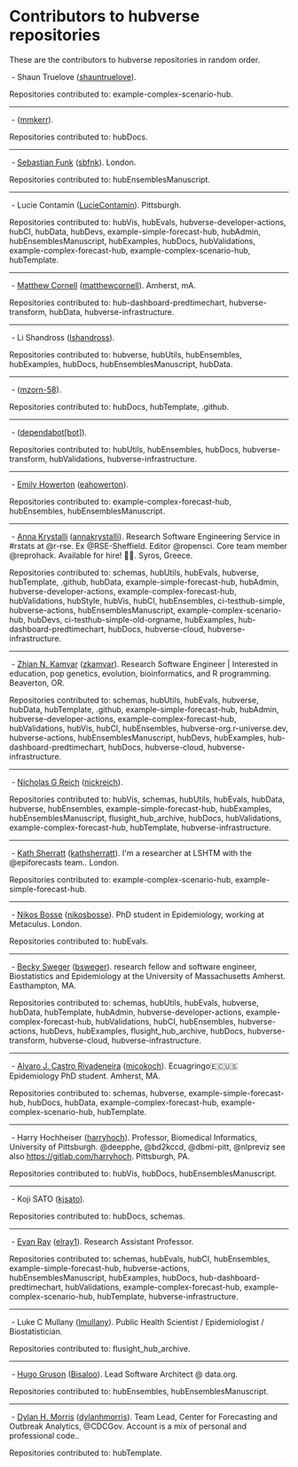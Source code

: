 # Contributors to hubverse repositories

These are the contributors to hubverse repositories in random order.

<img src="https://avatars.githubusercontent.com/u/8239512?v=4" alt="" class="avatar"> - Shaun Truelove ([shauntruelove](https://github.com/shauntruelove)).

Repositories contributed to: example-complex-scenario-hub.

---

<img src="https://avatars.githubusercontent.com/u/144363181?v=4" alt="" class="avatar"> -  ([mmkerr](https://github.com/mmkerr)).

Repositories contributed to: hubDocs.

---

<img src="https://avatars.githubusercontent.com/u/1156307?v=4" alt="" class="avatar"> - [Sebastian Funk](https://epiforecasts.io) ([sbfnk](https://github.com/sbfnk)). London.

Repositories contributed to: hubEnsemblesManuscript.

---

<img src="https://avatars.githubusercontent.com/u/24431085?v=4" alt="" class="avatar"> - Lucie Contamin ([LucieContamin](https://github.com/LucieContamin)). Pittsburgh.

Repositories contributed to: hubVis, hubEvals, hubverse-developer-actions, hubCI, hubData, hubDevs, example-simple-forecast-hub, hubAdmin, hubEnsemblesManuscript, hubExamples, hubDocs, hubValidations, example-complex-forecast-hub, example-complex-scenario-hub, hubTemplate.

---

<img src="https://avatars.githubusercontent.com/u/1034007?v=4" alt="" class="avatar"> - [Matthew Cornell](http://www.matthewcornell.org/) ([matthewcornell](https://github.com/matthewcornell)). Amherst, mA.

Repositories contributed to: hub-dashboard-predtimechart, hubverse-transform, hubData, hubverse-infrastructure.

---

<img src="https://avatars.githubusercontent.com/u/57642277?v=4" alt="" class="avatar"> - Li Shandross ([lshandross](https://github.com/lshandross)).

Repositories contributed to: hubverse, hubUtils, hubEnsembles, hubExamples, hubDocs, hubEnsemblesManuscript, hubData.

---

<img src="https://avatars.githubusercontent.com/u/66443989?v=4" alt="" class="avatar"> -  ([mzorn-58](https://github.com/mzorn-58)).

Repositories contributed to: hubDocs, hubTemplate, .github.

---

<img src="https://avatars.githubusercontent.com/in/29110?v=4" alt="" class="avatar"> -  ([dependabot[bot]](https://github.com/apps/dependabot)).

Repositories contributed to: hubUtils, hubEnsembles, hubDocs, hubverse-transform, hubValidations, hubverse-infrastructure.

---

<img src="https://avatars.githubusercontent.com/u/46577370?v=4" alt="" class="avatar"> - [Emily Howerton](https://eahowerton.github.io) ([eahowerton](https://github.com/eahowerton)).

Repositories contributed to: example-complex-forecast-hub, hubEnsembles, hubEnsemblesManuscript.

---

<img src="https://avatars.githubusercontent.com/u/5583057?v=4" alt="" class="avatar"> - [Anna Krystalli](https://www.r-rse.eu) ([annakrystalli](https://github.com/annakrystalli)). Research Software Engineering Service in #rstats at @r-rse. Ex @RSE-Sheffield. Editor @ropensci. Core team member @reprohack. Available for hire! 🚀😎. Syros, Greece.

Repositories contributed to: schemas, hubUtils, hubEvals, hubverse, hubTemplate, .github, hubData, example-simple-forecast-hub, hubAdmin, hubverse-developer-actions, example-complex-forecast-hub, hubValidations, hubStyle, hubVis, hubCI, hubEnsembles, ci-testhub-simple, hubverse-actions, hubEnsemblesManuscript, example-complex-scenario-hub, hubDevs, ci-testhub-simple-old-orgname, hubExamples, hub-dashboard-predtimechart, hubDocs, hubverse-cloud, hubverse-infrastructure.

---

<img src="https://avatars.githubusercontent.com/u/3639446?v=4" alt="" class="avatar"> - [Zhian N. Kamvar](https://zkamvar.netlify.app) ([zkamvar](https://github.com/zkamvar)). Research Software Engineer | Interested in education, pop genetics, evolution, bioinformatics, and R programming. Beaverton, OR.

Repositories contributed to: schemas, hubUtils, hubEvals, hubverse, hubData, hubTemplate, .github, example-simple-forecast-hub, hubAdmin, hubverse-developer-actions, example-complex-forecast-hub, hubValidations, hubVis, hubCI, hubEnsembles, hubverse-org.r-universe.dev, hubverse-actions, hubEnsemblesManuscript, hubDevs, hubExamples, hub-dashboard-predtimechart, hubDocs, hubverse-cloud, hubverse-infrastructure.

---

<img src="https://avatars.githubusercontent.com/u/1280767?v=4" alt="" class="avatar"> - [Nicholas G Reich](http://reichlab.io/) ([nickreich](https://github.com/nickreich)).

Repositories contributed to: hubVis, schemas, hubUtils, hubEvals, hubData, hubverse, hubEnsembles, example-simple-forecast-hub, hubExamples, hubEnsemblesManuscript, flusight_hub_archive, hubDocs, hubValidations, example-complex-forecast-hub, hubTemplate, hubverse-infrastructure.

---

<img src="https://avatars.githubusercontent.com/u/62290797?v=4" alt="" class="avatar"> - [Kath Sherratt](https://kathsherratt.github.io/kathsherratt/) ([kathsherratt](https://github.com/kathsherratt)). I'm a researcher at LSHTM with the @epiforecasts team.. London.

Repositories contributed to: example-complex-scenario-hub, example-simple-forecast-hub.

---

<img src="https://avatars.githubusercontent.com/u/37978797?v=4" alt="" class="avatar"> - [Nikos Bosse](https://followtheargument.org) ([nikosbosse](https://github.com/nikosbosse)). PhD student in Epidemiology, working at Metaculus. London.

Repositories contributed to: hubEvals.

---

<img src="https://avatars.githubusercontent.com/u/540544?v=4" alt="" class="avatar"> - [Becky Sweger](http://www.beckysweger.com) ([bsweger](https://github.com/bsweger)). research fellow and software engineer, Biostatistics and Epidemiology at the University of Massachusetts Amherst. Easthampton, MA.

Repositories contributed to: schemas, hubUtils, hubEvals, hubverse, hubData, hubTemplate, hubAdmin, hubverse-developer-actions, example-complex-forecast-hub, hubValidations, hubCI, hubEnsembles, hubverse-actions, hubDevs, hubExamples, flusight_hub_archive, hubDocs, hubverse-transform, hubverse-cloud, hubverse-infrastructure.

---

<img src="https://avatars.githubusercontent.com/u/56451982?v=4" alt="" class="avatar"> - [Alvaro J. Castro Rivadeneira](https://micokoch.github.io/) ([micokoch](https://github.com/micokoch)). Ecuagringo🇪🇨🇺🇸 Epidemiology PhD student. Amherst, MA.

Repositories contributed to: schemas, hubverse, example-simple-forecast-hub, hubDocs, hubData, example-complex-forecast-hub, example-complex-scenario-hub, hubTemplate.

---

<img src="https://avatars.githubusercontent.com/u/174707?v=4" alt="" class="avatar"> - Harry Hochheiser ([harryhoch](https://github.com/harryhoch)). Professor, Biomedical Informatics, University of Pittsburgh. @deepphe, @bd2kccd, @dbmi-pitt, @nlpreviz see also https://gitlab.com/harryhoch. Pittsburgh, PA.

Repositories contributed to: hubVis, hubDocs, hubEnsemblesManuscript.

---

<img src="https://avatars.githubusercontent.com/u/38393480?v=4" alt="" class="avatar"> - Koji SATO ([kjsato](https://github.com/kjsato)).

Repositories contributed to: hubDocs, schemas.

---

<img src="https://avatars.githubusercontent.com/u/5132208?v=4" alt="" class="avatar"> - [Evan Ray](https://www.evanlray.com) ([elray1](https://github.com/elray1)). Research Assistant Professor.

Repositories contributed to: schemas, hubEvals, hubCI, hubEnsembles, example-simple-forecast-hub, hubverse-actions, hubEnsemblesManuscript, hubExamples, hubDocs, hub-dashboard-predtimechart, hubValidations, example-complex-forecast-hub, example-complex-scenario-hub, hubTemplate, hubverse-infrastructure.

---

<img src="https://avatars.githubusercontent.com/u/12236192?v=4" alt="" class="avatar"> - Luke C Mullany ([lmullany](https://github.com/lmullany)). Public Health Scientist / Epidemiologist / Biostatistician.

Repositories contributed to: flusight_hub_archive.

---

<img src="https://avatars.githubusercontent.com/u/10783929?v=4" alt="" class="avatar"> - [Hugo Gruson](https://hugogruson.fr/) ([Bisaloo](https://github.com/Bisaloo)). Lead Software Architect @ data.org.

Repositories contributed to: hubEnsembles, hubEnsemblesManuscript.

---

<img src="https://avatars.githubusercontent.com/u/8032117?v=4" alt="" class="avatar"> - [Dylan H. Morris](https://dylanhmorris.com) ([dylanhmorris](https://github.com/dylanhmorris)). Team Lead, Center for Forecasting and Outbreak Analytics, @CDCGov. Account is a mix of personal and professional code..

Repositories contributed to: hubTemplate.

